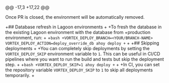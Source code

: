 @@ -17,3 +17,22 @@
 
 Once PR is closed, the environment will be automatically removed.
 
+## Database refresh in Lagoon environments
+
+To fresh the database in the existing Lagoon environment with the database from
+production environment, run:
+
+```bash
+VORTEX_DEPLOY_BRANCH=<YOUR/BRANCH-NAME> VORTEX_DEPLOY_ACTION=deploy_override_db ahoy deploy
+```
+
+## Skipping deployments
+
+You can completely skip deployments by setting the `VORTEX_DEPLOY_SKIP` environment variable to `1`. This can be useful in CI/CD pipelines where you want to run the build and tests but skip the deployment step.
+
+```bash
+VORTEX_DEPLOY_SKIP=1 ahoy deploy
+```
+
+In CI, you can set the repository variable `VORTEX_DEPLOY_SKIP` to `1` to skip all deployments temporarily.
+
